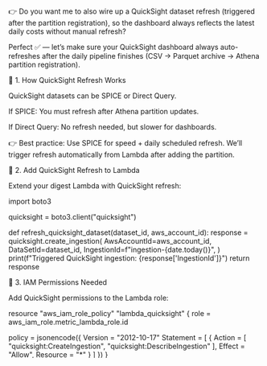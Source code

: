 👉 Do you want me to also wire up a QuickSight dataset refresh (triggered after the partition registration), so the dashboard always reflects the latest daily costs without manual refresh?

Perfect ✅ — let’s make sure your QuickSight dashboard always auto-refreshes after the daily pipeline finishes (CSV → Parquet archive → Athena partition registration).

🔹 1. How QuickSight Refresh Works

QuickSight datasets can be SPICE or Direct Query.

If SPICE: You must refresh after Athena partition updates.

If Direct Query: No refresh needed, but slower for dashboards.

👉 Best practice: Use SPICE for speed + daily scheduled refresh.
We’ll trigger refresh automatically from Lambda after adding the partition.

🔹 2. Add QuickSight Refresh to Lambda

Extend your digest Lambda with QuickSight refresh:

import boto3

quicksight = boto3.client("quicksight")

def refresh_quicksight_dataset(dataset_id, aws_account_id):
    response = quicksight.create_ingestion(
        AwsAccountId=aws_account_id,
        DataSetId=dataset_id,
        IngestionId=f"ingestion-{date.today()}",
    )
    print(f"Triggered QuickSight ingestion: {response['IngestionId']}")
    return response


🔹 3. IAM Permissions Needed

Add QuickSight permissions to the Lambda role:

resource "aws_iam_role_policy" "lambda_quicksight" {
  role = aws_iam_role.metric_lambda_role.id

  policy = jsonencode({
    Version = "2012-10-17"
    Statement = [
      {
        Action = [
          "quicksight:CreateIngestion",
          "quicksight:DescribeIngestion"
        ],
        Effect   = "Allow",
        Resource = "*"
      }
    ]
  })
}

🔹 4. Workflow (Daily Run)

Lambda generates OU CSV for email digest.

Archives CSV → Parquet in S3.

Registers Athena partition for the new day.

Triggers QuickSight dataset refresh.

QuickSight dashboard updates automatically.

📊 Exec PDF snapshots and 📧 FinOps digests always show freshest data.

🔹 5. End State (Full FinOps Automation)

✅ Ops View

📧 Daily digest email (OU-level + CSV attachment)

📂 S3 archive (Parquet, versioned, partitioned)

🔎 Athena queries ready immediately

✅ Exec View

🟩🟨🟥 KPI traffic lights (Budget health per OU)

📊 Charts (Actual vs Budget vs Forecast)

🔎 Drill-through dashboards (OU → Service → Account)

📨 Daily PDF snapshots always in sync

✅ Automation

🚨 Anomaly detection + budget alerts

🔮 Forecasting (3–6 months)

⚡ QuickSight dataset auto-refresh → no manual refresh needed

